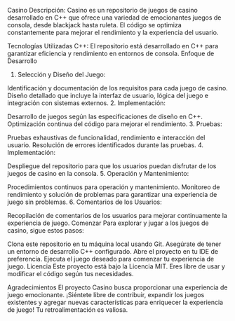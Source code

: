 Casino
Descripción:
Casino es un repositorio de juegos de casino desarrollado en C++ que ofrece una variedad de emocionantes juegos de consola, desde blackjack hasta ruleta. El código se optimiza constantemente para mejorar el rendimiento y la experiencia del usuario.

Tecnologías Utilizadas
C++: El repositorio está desarrollado en C++ para garantizar eficiencia y rendimiento en entornos de consola.
Enfoque de Desarrollo
1. Selección y Diseño del Juego:

Identificación y documentación de los requisitos para cada juego de casino.
Diseño detallado que incluye la interfaz de usuario, lógica del juego e integración con sistemas externos.
2. Implementación:

Desarrollo de juegos según las especificaciones de diseño en C++.
Optimización continua del código para mejorar el rendimiento.
3. Pruebas:

Pruebas exhaustivas de funcionalidad, rendimiento e interacción del usuario.
Resolución de errores identificados durante las pruebas.
4. Implementación:

Despliegue del repositorio para que los usuarios puedan disfrutar de los juegos de casino en la consola.
5. Operación y Mantenimiento:

Procedimientos continuos para operación y mantenimiento.
Monitoreo de rendimiento y solución de problemas para garantizar una experiencia de juego sin problemas.
6. Comentarios de los Usuarios:

Recopilación de comentarios de los usuarios para mejorar continuamente la experiencia de juego.
Comenzar
Para explorar y jugar a los juegos de casino, sigue estos pasos:

Clona este repositorio en tu máquina local usando Git.
Asegúrate de tener un entorno de desarrollo C++ configurado.
Abre el proyecto en tu IDE de preferencia.
Ejecuta el juego deseado para comenzar tu experiencia de juego.
Licencia
Este proyecto está bajo la Licencia MIT. Eres libre de usar y modificar el código según tus necesidades.

Agradecimientos
El proyecto Casino busca proporcionar una experiencia de juego emocionante. ¡Siéntete libre de contribuir, expandir los juegos existentes y agregar nuevas características para enriquecer la experiencia de juego! Tu retroalimentación es valiosa.
